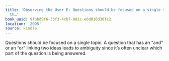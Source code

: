 ```yaml
---
title: 'Observing the User E: Questions should be focused on a single topic. A question
  th…'
book_uuid: 9fbbd9f6-33f3-4cb7-881c-e6d816d30fc2
location: '2095'
source: kindle
---
```


Questions should be focused on a single topic. A question that has an “and” or an “or” linking two ideas leads to ambiguity since it’s often unclear which part of the question is being answered.